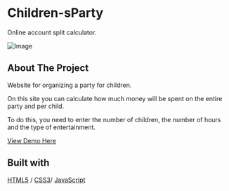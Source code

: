 # Children-sParty

Online account split calculator.

<img src="./.jpg" alt="Image" width="auto">


## About The Project

Website for organizing a party for children.

On this site you can calculate how much money will be spent on the entire party and per child.

To do this, you need to enter the number of children, the number of hours and the type of entertainment.

  <p>
    <a href="https://calculator-kids-party.glitch.me/">View Demo Here</a>
  </p>



## Built with 

[HTML5](https://www.w3schools.com/html/) / [CSS3](https://www.w3schools.com/css/)/ [JavaScript](https://www.w3schools.com/js/)

